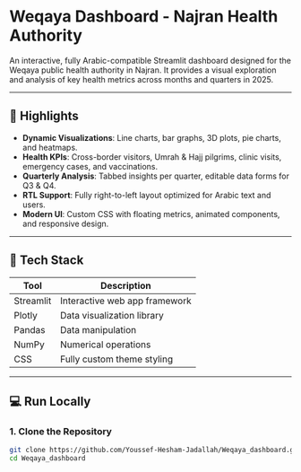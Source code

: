 # Weqaya Dashboard - Najran Health Authority

An interactive, fully Arabic-compatible Streamlit dashboard designed for the Weqaya public health authority in Najran. It provides a visual exploration and analysis of key health metrics across months and quarters in 2025.

---

## 📌 Highlights

- **Dynamic Visualizations**: Line charts, bar graphs, 3D plots, pie charts, and heatmaps.
- **Health KPIs**: Cross-border visitors, Umrah & Hajj pilgrims, clinic visits, emergency cases, and vaccinations.
- **Quarterly Analysis**: Tabbed insights per quarter, editable data forms for Q3 & Q4.
- **RTL Support**: Fully right-to-left layout optimized for Arabic text and users.
- **Modern UI**: Custom CSS with floating metrics, animated components, and responsive design.

---

## 🚀 Tech Stack

| Tool      | Description                     |
|-----------|---------------------------------|
| Streamlit | Interactive web app framework   |
| Plotly    | Data visualization library      |
| Pandas    | Data manipulation               |
| NumPy     | Numerical operations            |
| CSS       | Fully custom theme styling      |

---

## 💻 Run Locally

### 1. Clone the Repository
```bash
git clone https://github.com/Youssef-Hesham-Jadallah/Weqaya_dashboard.git
cd Weqaya_dashboard
